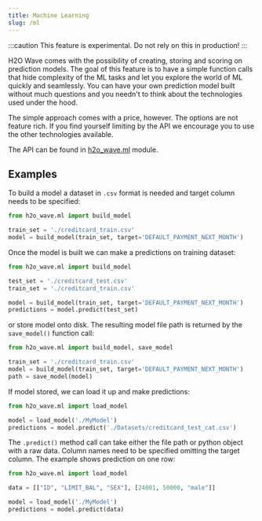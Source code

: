 ```yaml
---
title: Machine Learning
slug: /ml
---
```


:::caution
This feature is experimental. Do not rely on this in production!
:::

H2O Wave comes with the possibility of creating, storing and scoring on prediction models. The goal of this feature is to have a simple function calls that hide complexity of the ML tasks and let you explore the world of ML quickly and seamlessly. You can have your own prediction model built without much questions and you needn't to think about the technologies used under the hood.

The simple approach comes with a price, however. The options are not feature rich. If you find yourself limiting by the API we encourage you to use the other technologies available.

The API can be found in [h2o_wave.ml](api/ml) module.

## Examples

To build a model a dataset in `.csv` format is needed and target column needs to be specified:

```python
from h2o_wave.ml import build_model

train_set = './creditcard_train.csv'
model = build_model(train_set, target='DEFAULT_PAYMENT_NEXT_MONTH')
```

Once the model is built we can make a predictions on training dataset:

```python
from h2o_wave.ml import build_model

test_set = './creditcard_test.csv'
train_set = './creditcard_train.csv'

model = build_model(train_set, target='DEFAULT_PAYMENT_NEXT_MONTH')
predictions = model.predict(test_set)
```

or store model onto disk. The resulting model file path is returned by the `save_model()` function call:

```python
from h2o_wave.ml import build_model, save_model

train_set = './creditcard_train.csv'
model = build_model(train_set, target='DEFAULT_PAYMENT_NEXT_MONTH')
path = save_model(model)
```

If model stored, we can load it up and make predictions:

```python
from h2o_wave.ml import load_model

model = load_model('./MyModel')
predictions = model.predict('./Datasets/creditcard_test_cat.csv')
```

The `.predict()` method call can take either the file path or python object with a raw data. Column names need to be specified omitting the target column. The example shows prediction on one row:

```python
from h2o_wave.ml import load_model

data = [["ID", "LIMIT_BAL", "SEX"], [24001, 50000, "male"]]

model = load_model('./MyModel')
predictions = model.predict(data)
```

